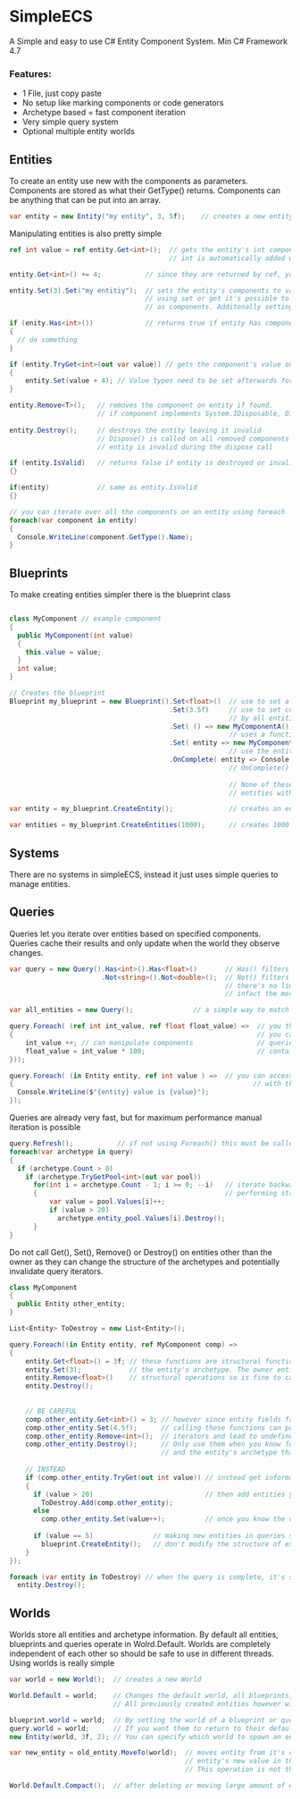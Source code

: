 # SimpleECS
A Simple and easy to use C# Entity Component System.
Min C# Framework 4.7

### Features:
* 1 File, just copy paste
* No setup like marking components or code generators
* Archetype based = fast component iteration
* Very simple query system
* Optional multiple entity worlds

## Entities
To create an entity use new with the components as parameters.
Components are stored as what their GetType() returns.
Components can be anything that can be put into an array.
```C#
var entity = new Entity("my entity", 3, 5f);    // creates a new entity with components
```

Manipulating entities is also pretty simple
```C#
ref int value = ref entity.Get<int>();  // gets the entity's int component by ref value. 
                                        // int is automatically added with default values if not found.

entity.Get<int>() += 4;           // since they are returned by ref, you can assign values directly

entity.Set(3).Set("my entitiy");  // sets the entity's components to values. Component is added if not already on entity.
                                  // using set or get it's possible to add delegates, interfaces or abstract classes
                                  // as components. Additonally setting a string component changes the entity's ToString() function.

if (enity.Has<int>())             // returns true if entity has component
{
  // do something
}

if (entity.TryGet<int>(out var value)) // gets the component's value on entity, returns false if not found
{
    entity.Set(value + 4); // Value types need to be set afterwards for changes to take place
}

entity.Remove<T>();   // removes the component on entity if found.
                      // if component implements System.IDisposable, Dispose() is called when component is removed
                    
entity.Destroy();     // destroys the entity leaving it invalid
                      // Dispose() is called on all removed components that implement System.IDisposable
                      // entity is invalid during the dispose call

if (entity.IsValid)   // returns false if entity is destroyed or invalid
{}

if(entity)            // same as entity.IsValid
{}

// you can iterate over all the components on an entity using foreach
foreach(var component in entity)
{
  Console.WriteLine(component.GetType().Name);
}

```
## Blueprints
To make creating entities simpler there is the blueprint class
```C#

class MyComponent // example component
{
  public MyComponent(int value)
  {
    this.value = value;
  }
  int value;
}

// Creates the blueprint
Blueprint my_blueprint = new Blueprint().Set<float>()  // use to set a component with default values
                                        .Set(3.5f)     // use to set component with value. If value is a class, it'll be shared
                                                       // by all entities made by this blueprint
                                        .Set( () => new MyComponentA()) 
                                                       // uses a function to generate a component and set it on the entity
                                        .Set( entity => new MyComponentB(entity.Get<int>())
                                                       // use the entity function to retrieve previously added components     
                                        .OnComplete( entity => Console.WriteLine($"{entity} spawned"); 
                                                       // OnComplete() is called after all components have been added
                                                       
                                                       // None of these functions are mandatory, infact you can spawn
                                                       // entities with no components using an empty blueprint

var entity = my_blueprint.CreateEntity();              // creates an entity with components set by blueprint

var entities = my_blueprint.CreateEntities(1000);      // creates 1000 entities with components set by blueprint
```
## Systems

There are no systems in simpleECS, instead it just uses simple queries to manage entities.


## Queries

Queries let you iterate over entities based on specified components.
Queries cache their results and only update when the world they observe changes.

```C#
var query = new Query().Has<int>().Has<float>()       // Has() filters entities to those with components
                       .Not<string>().Not<double>();  // Not() filters for those that do not
                                                      // there's no limit to the amount of filters you can add
                                                      // infact the more specific the better

var all_entities = new Query();               // a simple way to match against all entities is to make a query with no filters

query.Foreach( (ref int int_value, ref float float_value) =>  // you then use the foreach function to update your components
{                                                             // you can use up to 8 components in the query
    int_value ++; // can manipulate components                // queries operate only on entities that match both the query and 
    float_value = int_value * 100;                            // contains all the components in the foreach function
}));

query.Foreach( (in Entity entity, ref int value ) =>  // you can access the owner entity by putting it in the first position
{                                                            // with the in keyword followed by any components you want to use
  Console.WriteLine($"{entity} value is {value}");                  
});
```
Queries are already very fast, but for maximum performance manual iteration is possible
```C#
query.Refresh();           // if not using Foreach() this must be called manually to keep the query up-to-date
foreach(var archetype in query)
{
  if (archetype.Count > 0)
    if (archetype.TryGetPool<int>(out var pool))
      for(int i = archetype.Count - 1; i >= 0; --i)   // iterate backwards to prevent iterator invalidation if 
      {                                               // performing structural changes on entities
          var value = pool.Values[i]++;
          if (value > 20)
            archetype.entity_pool.Values[i].Destroy();
      }  
}
```


Do not call Get(), Set(), Remove() or Destroy() on entities other than the owner as they can
change the structure of the archetypes and potentially invalidate query iterators.
```C#
class MyComponent
{
  public Entity other_entity;
}

List<Entity> ToDestroy = new List<Entity>();

query.Foreach((in Entity entity, ref MyComponent comp) =>
{
    entity.Get<float>() = 3f; // these functions are structural functions that can potentially change
    entity.Set(3);            // the entity's archetype. The owner entity supports
    entity.Remove<float>()    // structural operations so is fine to call them
    entity.Destroy();
    
    
    // BE CAREFUL
    comp.other_entity.Get<int>() = 3; // however since entity fields from components can potentially be anything,
    comp.other_entity.Set(4.5f);      // calling these functions can possibly invalidate the query's 
    comp.other_entity.Remove<int>();  // iterators and lead to undefined behaviour.
    comp.other_entity.Destroy();      // Only use them when you know for certain that the query archetypes 
                                      // and the entity's archetype that your changing do not overlap
    
    // INSTEAD
    if (comp.other_entity.TryGet(out int value)) // instead get information from it with try get first
    {
      if (value > 20)                            // then add entities you want to change to a list
        ToDestroy.Add(comp.other_entity);
      else
        comp.other_entity.Set(value++);          // once you know the component exists, it's safe to call set or get
        
      if (value == 5)               // making new entities in queries should be safe,so long as they
        blueprint.CreateEntity();   // don't modify the structure of existing entities in the process
    }
});

foreach (var entity in ToDestroy) // when the query is complete, it's safe to do to the entities what you wish
  entity.Destroy();
```

## Worlds

Worlds store all entities and archetype information. 
By default all entities, blueprints and queries operate in Wolrd.Default. 
Worlds are completely independent of each other so should be safe to use in different threads.
Using worlds is really simple

```C#
var world = new World();  // creates a new World

World.Default = world;    // Changes the default world, all blueprints, queries and new entities will now operate in this world.
                          // All previously created entities however will remain in their old world.

blueprint.world = world;  // By setting the world of a blueprint or query, they will only operate in that world.
query.world = world;      // If you want them to return to their default behaviour, change their world value to null.
new Entity(world, 3f, 2); // You can specify which world to spawn an entity in by passing it as the first parameter.

var new_entity = old_entity.MoveTo(world);  // moves entity from it's current world to it's new world and returns the  
                                            // entity's new value in that world. The original entity is now invalid.
                                            // This operation is not thread safe, so all worlds should be synced to the main thread beforehand

World.Default.Compact();  // after deleting or moving large amount of entities or components, you can call Compact() to resize the world's backing arrays
```

